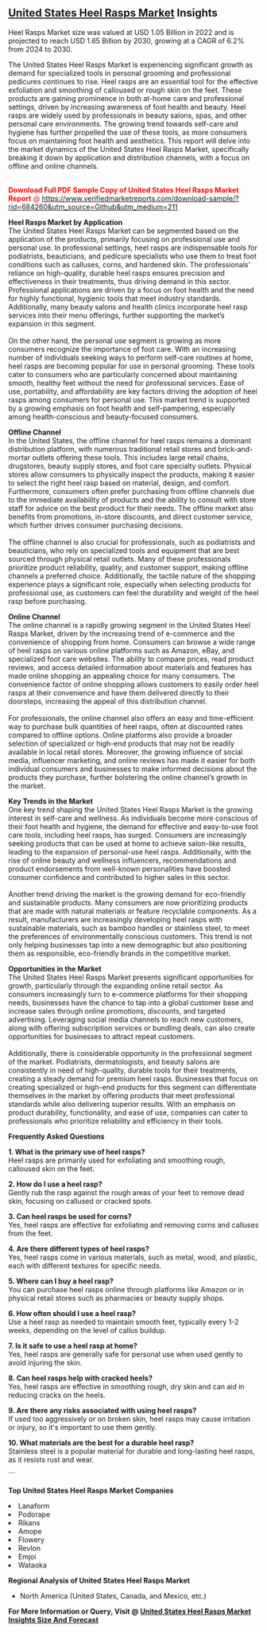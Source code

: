 <h2><a href="https://www.verifiedmarketreports.com/download-sample/?rid=684260&amp;utm_source=Github&amp;utm_medium=211" target="_blank">United States Heel Rasps Market</a> Insights</h2><p>Heel Rasps Market size was valued at USD 1.05 Billion in 2022 and is projected to reach USD 1.65 Billion by 2030, growing at a CAGR of 6.2% from 2024 to 2030.</p><p><p>The United States Heel Rasps Market is experiencing significant growth as demand for specialized tools in personal grooming and professional pedicures continues to rise. Heel rasps are an essential tool for the effective exfoliation and smoothing of calloused or rough skin on the feet. These products are gaining prominence in both at-home care and professional settings, driven by increasing awareness of foot health and beauty. Heel rasps are widely used by professionals in beauty salons, spas, and other personal care environments. The growing trend towards self-care and hygiene has further propelled the use of these tools, as more consumers focus on maintaining foot health and aesthetics. This report will delve into the market dynamics of the United States Heel Rasps Market, specifically breaking it down by application and distribution channels, with a focus on offline and online channels. <br><br> <p><span class=""><span style="color: #ff0000;"><strong>Download Full PDF Sample Copy of United States Heel Rasps Market Report</strong> @ </span><a href="https://www.verifiedmarketreports.com/download-sample/?rid=684260&amp;utm_source=Github&amp;utm_medium=211" target="_blank">https://www.verifiedmarketreports.com/download-sample/?rid=684260&amp;utm_source=Github&amp;utm_medium=211</a></span></p></p><p><b>Heel Rasps Market by Application</b><br>The United States Heel Rasps Market can be segmented based on the application of the products, primarily focusing on professional use and personal use. In professional settings, heel rasps are indispensable tools for podiatrists, beauticians, and pedicure specialists who use them to treat foot conditions such as calluses, corns, and hardened skin. The professionals’ reliance on high-quality, durable heel rasps ensures precision and effectiveness in their treatments, thus driving demand in this sector. Professional applications are driven by a focus on foot health and the need for highly functional, hygienic tools that meet industry standards. Additionally, many beauty salons and health clinics incorporate heel rasp services into their menu offerings, further supporting the market’s expansion in this segment.<br><br> On the other hand, the personal use segment is growing as more consumers recognize the importance of foot care. With an increasing number of individuals seeking ways to perform self-care routines at home, heel rasps are becoming popular for use in personal grooming. These tools cater to consumers who are particularly concerned about maintaining smooth, healthy feet without the need for professional services. Ease of use, portability, and affordability are key factors driving the adoption of heel rasps among consumers for personal use. This market trend is supported by a growing emphasis on foot health and self-pampering, especially among health-conscious and beauty-focused consumers.</p><p><b>Offline Channel</b><br>In the United States, the offline channel for heel rasps remains a dominant distribution platform, with numerous traditional retail stores and brick-and-mortar outlets offering these tools. This includes large retail chains, drugstores, beauty supply stores, and foot care specialty outlets. Physical stores allow consumers to physically inspect the products, making it easier to select the right heel rasp based on material, design, and comfort. Furthermore, consumers often prefer purchasing from offline channels due to the immediate availability of products and the ability to consult with store staff for advice on the best product for their needs. The offline market also benefits from promotions, in-store discounts, and direct customer service, which further drives consumer purchasing decisions.<br><br> The offline channel is also crucial for professionals, such as podiatrists and beauticians, who rely on specialized tools and equipment that are best sourced through physical retail outlets. Many of these professionals prioritize product reliability, quality, and customer support, making offline channels a preferred choice. Additionally, the tactile nature of the shopping experience plays a significant role, especially when selecting products for professional use, as customers can feel the durability and weight of the heel rasp before purchasing.</p><p><b>Online Channel</b><br>The online channel is a rapidly growing segment in the United States Heel Rasps Market, driven by the increasing trend of e-commerce and the convenience of shopping from home. Consumers can browse a wide range of heel rasps on various online platforms such as Amazon, eBay, and specialized foot care websites. The ability to compare prices, read product reviews, and access detailed information about materials and features has made online shopping an appealing choice for many consumers. The convenience factor of online shopping allows customers to easily order heel rasps at their convenience and have them delivered directly to their doorsteps, increasing the appeal of this distribution channel.<br><br> For professionals, the online channel also offers an easy and time-efficient way to purchase bulk quantities of heel rasps, often at discounted rates compared to offline options. Online platforms also provide a broader selection of specialized or high-end products that may not be readily available in local retail stores. Moreover, the growing influence of social media, influencer marketing, and online reviews has made it easier for both individual consumers and businesses to make informed decisions about the products they purchase, further bolstering the online channel’s growth in the market.</p><p><b>Key Trends in the Market</b><br>One key trend shaping the United States Heel Rasps Market is the growing interest in self-care and wellness. As individuals become more conscious of their foot health and hygiene, the demand for effective and easy-to-use foot care tools, including heel rasps, has surged. Consumers are increasingly seeking products that can be used at home to achieve salon-like results, leading to the expansion of personal-use heel rasps. Additionally, with the rise of online beauty and wellness influencers, recommendations and product endorsements from well-known personalities have boosted consumer confidence and contributed to higher sales in this sector.<br><br> Another trend driving the market is the growing demand for eco-friendly and sustainable products. Many consumers are now prioritizing products that are made with natural materials or feature recyclable components. As a result, manufacturers are increasingly developing heel rasps with sustainable materials, such as bamboo handles or stainless steel, to meet the preferences of environmentally conscious customers. This trend is not only helping businesses tap into a new demographic but also positioning them as responsible, eco-friendly brands in the competitive market.</p><p><b>Opportunities in the Market</b><br>The United States Heel Rasps Market presents significant opportunities for growth, particularly through the expanding online retail sector. As consumers increasingly turn to e-commerce platforms for their shopping needs, businesses have the chance to tap into a global customer base and increase sales through online promotions, discounts, and targeted advertising. Leveraging social media channels to reach new customers, along with offering subscription services or bundling deals, can also create opportunities for businesses to attract repeat customers.<br><br> Additionally, there is considerable opportunity in the professional segment of the market. Podiatrists, dermatologists, and beauty salons are consistently in need of high-quality, durable tools for their treatments, creating a steady demand for premium heel rasps. Businesses that focus on creating specialized or high-end products for this segment can differentiate themselves in the market by offering products that meet professional standards while also delivering superior results. With an emphasis on product durability, functionality, and ease of use, companies can cater to professionals who prioritize reliability and efficiency in their tools.</p><p><b>Frequently Asked Questions</b></p><p><b>1. What is the primary use of heel rasps?</b><br>Heel rasps are primarily used for exfoliating and smoothing rough, calloused skin on the feet.</p><p><b>2. How do I use a heel rasp?</b><br>Gently rub the rasp against the rough areas of your feet to remove dead skin, focusing on callused or cracked spots.</p><p><b>3. Can heel rasps be used for corns?</b><br>Yes, heel rasps are effective for exfoliating and removing corns and calluses from the feet.</p><p><b>4. Are there different types of heel rasps?</b><br>Yes, heel rasps come in various materials, such as metal, wood, and plastic, each with different textures for specific needs.</p><p><b>5. Where can I buy a heel rasp?</b><br>You can purchase heel rasps online through platforms like Amazon or in physical retail stores such as pharmacies or beauty supply shops.</p><p><b>6. How often should I use a heel rasp?</b><br>Use a heel rasp as needed to maintain smooth feet, typically every 1-2 weeks, depending on the level of callus buildup.</p><p><b>7. Is it safe to use a heel rasp at home?</b><br>Yes, heel rasps are generally safe for personal use when used gently to avoid injuring the skin.</p><p><b>8. Can heel rasps help with cracked heels?</b><br>Yes, heel rasps are effective in smoothing rough, dry skin and can aid in reducing cracks on the heels.</p><p><b>9. Are there any risks associated with using heel rasps?</b><br>If used too aggressively or on broken skin, heel rasps may cause irritation or injury, so it's important to use them gently.</p><p><b>10. What materials are the best for a durable heel rasp?</b><br>Stainless steel is a popular material for durable and long-lasting heel rasps, as it resists rust and wear.</p>```</p><p><strong>Top United States Heel Rasps Market Companies</strong></p><div data-test-id=""><p><li>Lanaform</li><li> Podorape</li><li> Rikans</li><li> Amope</li><li> Flowery</li><li> Revlon</li><li> Emjoi</li><li> Wataoka</li></p><div><strong>Regional Analysis of&nbsp;United States Heel Rasps Market</strong></div><ul><li dir="ltr"><p dir="ltr">North America&nbsp;(United States, Canada, and Mexico, etc.)</p></li></ul><p><strong>For More Information or Query, Visit @&nbsp;</strong><strong><a href="https://www.verifiedmarketreports.com/product/heel-rasps-market/?utm_source=Github&amp;utm_medium=211" target="_blank">United States Heel Rasps Market Insights Size And Forecast</a></strong></p></div>
